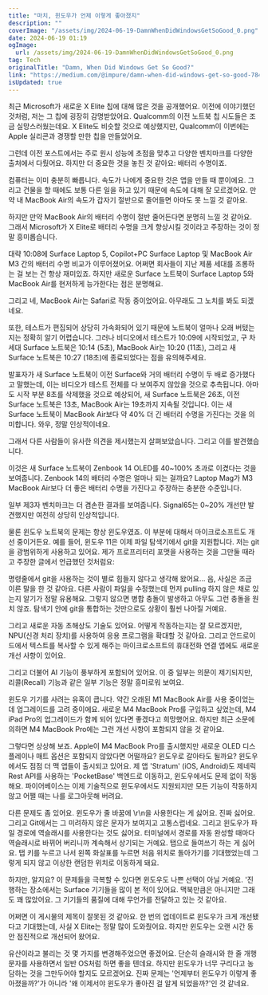 ```yaml
---
title: "마치, 윈도우가 언제 이렇게 좋아졌지"
description: ""
coverImage: "/assets/img/2024-06-19-DamnWhenDidWindowsGetSoGood_0.png"
date: 2024-06-19 01:19
ogImage: 
  url: /assets/img/2024-06-19-DamnWhenDidWindowsGetSoGood_0.png
tag: Tech
originalTitle: "Damn, When Did Windows Get So Good?"
link: "https://medium.com/@impure/damn-when-did-windows-get-so-good-7841a6744d2b"
isUpdated: true
---
```






최근 Microsoft가 새로운 X Elite 칩에 대해 많은 것을 공개했어요. 이전에 이야기했던 것처럼, 저는 그 칩에 굉장히 감명받았어요. Qualcomm의 이전 노트북 칩 시도들은 조금 실망스러웠는데요. X Elite도 비슷할 것으로 예상했지만, Qualcomm이 이번에는 Apple 실리콘과 경쟁할 만한 칩을 만들었어요.

그런데 이전 포스트에서는 주로 원시 성능에 초점을 맞추고 다양한 벤치마크를 다양한 출처에서 다뤘어요. 하지만 더 중요한 것을 놓친 것 같아요: 배터리 수명이죠.

컴퓨터는 이미 충분히 빠릅니다. 속도가 나에게 중요한 것은 앱을 만들 때 뿐이에요. 그리고 건물을 할 때에도 보통 다른 일을 하고 있기 때문에 속도에 대해 잘 모르겠어요. 만약 내 MacBook Air의 속도가 갑자기 절반으로 줄어들면 아마도 못 느낄 것 같아요.

하지만 만약 MacBook Air의 배터리 수명이 절반 줄어든다면 분명히 느낄 것 같아요. 그래서 Microsoft가 X Elite로 배터리 수명을 크게 향상시킬 것이라고 주장하는 것이 정말 흥미롭습니다.

<div class="content-ad"></div>

대략 10:08에 Surface Laptop 5, Copilot+PC Surface Laptop 및 MacBook Air M3 간의 배터리 수명 비교가 이루어졌어요. 어쩌면 회사들이 지난 제품 세대를 조롱하는 걸 보는 건 항상 재미있죠. 하지만 새로운 Surface 노트북이 Surface Laptop 5와 MacBook Air를 현저하게 능가한다는 점은 분명해요. 

그리고 네, MacBook Air는 Safari로 작동 중이었어요. 아무래도 그 노치를 봐도 되겠네요.

또한, 테스트가 편집되어 상당히 가속화되어 있기 때문에 노트북이 얼마나 오래 버텼는지는 정확히 알기 어렵습니다. 그러나 비디오에서 테스트가 10:09에 시작되었고, 구 차세대 Surface 노트북은 10:14 (5초), MacBook Air는 10:20 (11초), 그리고 새 Surface 노트북은 10:27 (18초)에 종료되었다는 점을 유의해주세요.

<div class="content-ad"></div>

발표자가 새 Surface 노트북이 이전 Surface와 거의 배터리 수명이 두 배로 증가했다고 말했는데, 이는 비디오가 테스트 전체를 다 보여주지 않았을 것으로 추측됩니다. 아마도 시작 부분 8초를 삭제했을 것으로 예상되어, 새 Surface 노트북은 26초, 이전 Surface 노트북은 13초, MacBook Air는 19초까지 지속될 것입니다. 이는 새 Surface 노트북이 MacBook Air보다 약 40% 더 긴 배터리 수명을 가진다는 것을 의미합니다. 와우, 정말 인상적이네요.

그래서 다른 사람들이 유사한 의견을 제시했는지 살펴보았습니다. 그리고 이를 발견했습니다.

이것은 새 Surface 노트북이 Zenbook 14 OLED를 40~100% 초과로 이겼다는 것을 보여줍니다. Zenbook 14의 배터리 수명은 얼마나 되는 걸까요? Laptop Mag가 M3 MacBook Air보다 더 좋은 배터리 수명을 가진다고 주장하는 충분한 수준입니다.

일부 제3자 벤치마크는 더 겸손한 결과를 보여줍니다. Signal65는 0~20% 개선만 발견했지만 여전히 상당히 인상적입니다.

<div class="content-ad"></div>

물론 윈도우 노트북의 문제는 항상 윈도우였죠. 이 부분에 대해서 마이크로소프트도 개선 중이거든요. 예를 들어, 윈도우 11은 이제 파일 탐색기에서 git을 지원합니다. 저는 git을 광범위하게 사용하고 있어요. 제가 프로프리터리 포맷을 사용하는 것을 그만둘 때라고 주장한 글에서 언급했던 것처럼요:

명령줄에서 git을 사용하는 것이 별로 힘들지 않다고 생각해 왔어요… 음, 사실은 조금 이른 말을 한 것 같아요. 다른 사람이 파일을 수정했는데 먼저 pulling 하지 않은 채로 있는지 알기가 정말 유용해요. 그렇지 않으면 병합 충돌이 발생하고 아무도 그런 충돌을 원치 않죠. 탐색기 안에 git을 통합하는 것만으로도 상황이 훨씬 나아질 거예요.

그리고 새로운 자동 초해상도 기술도 있어요. 어떻게 작동하는지는 잘 모르겠지만, NPU(신경 처리 장치)를 사용하여 응용 프로그램을 확대할 것 같아요. 그리고 안드로이드에서 텍스트를 복사할 수 있게 해주는 마이크로소프트의 휴대전화 연결 앱에도 새로운 개선 사항이 있어요.

그리고 더불어 AI 기능이 풍부하게 포함되어 있어요. 이 중 일부는 의문이 제기되지만, 리콜(Recall) 기능과 같은 일부 기능은 정말 흥미로워 보여요.

<div class="content-ad"></div>

윈도우 기기를 사려는 유혹이 큽니다. 약간 오래된 M1 MacBook Air를 사용 중이었는데 업그레이드를 고려 중이에요. 새로운 M4 MacBook Pro를 구입하고 싶었는데, M4 iPad Pro의 업그레이드가 함께 되어 있다면 좋겠다고 희망했어요. 하지만 최근 소문에 의하면 M4 MacBook Pro에는 그런 개선 사항이 포함되지 않을 것 같아요.

그렇다면 상상해 보죠. Apple이 M4 MacBook Pro를 출시했지만 새로운 OLED 디스플레이나 매트 옵션은 포함되지 않았다면 어떨까요? 윈도우로 갈아타도 될까요? 윈도우에서도 점점 더 맥 앱들이 출시되고 있어요. 제 앱 'Stratum' (iOS, Android)도 제네릭 Rest API를 사용하는 'PocketBase' 백엔드로 이동하고, 윈도우에서도 문제 없이 작동해요. 파이어베이스는 이제 기술적으로 윈도우에서도 지원되지만 모든 기능이 작동하지 않고 어쩔 때는 나를 로그아웃해 버려요.

다른 문제도 좀 있어요. 윈도우가 줄 바꿈에 \r\n을 사용한다는 게 싫어요. 진짜 싫어요. 그리고 Git에서는 그 미려하지 않은 문자가 보여지고 고통스럽네요. 그리고 윈도우가 파일 경로에 역슬래시를 사용한다는 것도 싫어요. 터미널에서 경로를 자동 완성할 때마다 역슬래시로 바뀌어 버리니까 계속해서 상기되는 거예요. 탭으로 들여쓰기 하는 게 싫어요. 탭 키를 누르고 나서 왼쪽 화살표를 누르면 처음 위치로 돌아가기를 기대했었는데 그렇게 되지 않고 이상한 랜덤한 위치로 이동하게 돼요.

하지만, 알지요? 이 문제들을 극복할 수 있다면 윈도우도 나쁜 선택이 아닐 거예요. '진행하는 장소에서는 Surface 기기들을 많이 본 적이 있어요. 맥북만큼은 아니지만 그래도 꽤 많았어요. 그 기기들의 품질에 대해 무언가를 전달하고 있는 것 같아요.

<div class="content-ad"></div>

어쩌면 이 게시물의 제목이 잘못된 것 같아요. 한 번의 업데이트로 윈도우가 크게 개선됐다고 기대했는데, 사실 X Elite는 정말 많이 도와줬어요. 하지만 윈도우는 오랜 시간 동안 점진적으로 개선되어 왔어요.

유산이라고 불리는 것 몇 가지를 변경해주었으면 좋겠어요. 단순히 슬래시와 한 줄 개행 문자를 사용하면서 일반 OS처럼 하면 좋을 텐데요. 하지만 윈도우가 너무 구리다고 농담하는 것을 그만두어야 할지도 모르겠어요. 진짜 문제는 '언제부터 윈도우가 이렇게 좋아졌을까?'가 아니라 '왜 이제서야 윈도우가 좋아진 걸 알게 되었을까?'인 것 같네요.